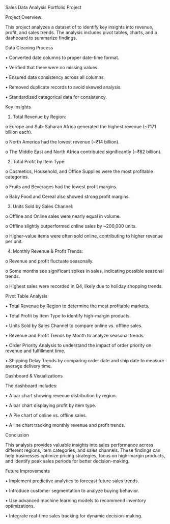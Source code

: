 Sales Data Analysis Portfolio Project

Project Overview:

This project analyzes a dataset of to identify key insights into revenue, profit, and sales trends. The analysis includes pivot tables, charts, and a dashboard to summarize findings.

Data Cleaning Process

•	Converted date columns to proper date-time format.

•	Verified that there were no missing values.

•	Ensured data consistency across all columns.

•	Removed duplicate records to avoid skewed analysis.

•	Standardized categorical data for consistency.

Key Insights

1.	Total Revenue by Region:

o	Europe and Sub-Saharan Africa generated the highest revenue (~₹171 billion each).

o	North America had the lowest revenue (~₹14 billion).

o	The Middle East and North Africa contributed significantly (~₹82 billion).

2.	Total Profit by Item Type:

o	Cosmetics, Household, and Office Supplies were the most profitable categories.

o	Fruits and Beverages had the lowest profit margins.

o	Baby Food and Cereal also showed strong profit margins.

3.	Units Sold by Sales Channel:

o	Offline and Online sales were nearly equal in volume.

o	Offline slightly outperformed online sales by ~200,000 units.

o	Higher-value items were often sold online, contributing to higher revenue per unit.

4.	Monthly Revenue & Profit Trends:

o	Revenue and profit fluctuate seasonally.

o	Some months see significant spikes in sales, indicating possible seasonal trends.

o	Highest sales were recorded in Q4, likely due to holiday shopping trends.

Pivot Table Analysis

•	Total Revenue by Region to determine the most profitable markets.

•	Total Profit by Item Type to identify high-margin products.

•	Units Sold by Sales Channel to compare online vs. offline sales.

•	Revenue and Profit Trends by Month to analyze seasonal trends.

•	Order Priority Analysis to understand the impact of order priority on revenue and fulfillment time.

•	Shipping Delay Trends by comparing order date and ship date to measure average delivery time.

Dashboard & Visualizations

The dashboard includes:

•	A bar chart showing revenue distribution by region.

•	A bar chart displaying profit by item type.

•	A Pie chart of online vs. offline sales.

•	A line chart tracking monthly revenue and profit trends.


Conclusion

This analysis provides valuable insights into sales performance across different regions, item categories, and sales channels. These findings can help businesses optimize pricing strategies, focus on high-margin products, and identify peak sales periods for better decision-making.

Future Improvements

•	Implement predictive analytics to forecast future sales trends.

•	Introduce customer segmentation to analyze buying behavior.

•	Use advanced machine learning models to recommend inventory optimizations.

•	Integrate real-time sales tracking for dynamic decision-making.
   
